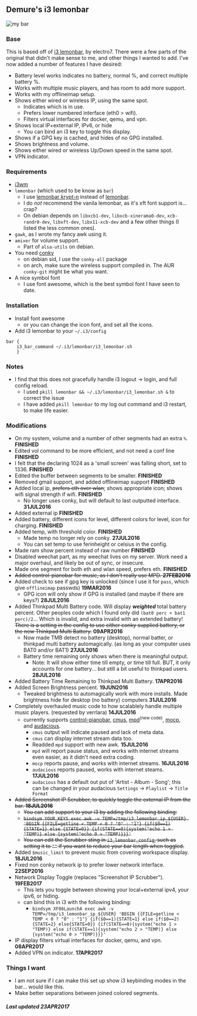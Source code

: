 ## Demure's i3 lemonbar ##

![my bar][pic0]

### Base ###
This is based off of [i3 lemonbar], by electro7.
There were a few parts of the original that didn't make sense to me, and other things I wanted to add.
I've now added a number of features I have desired:

* Battery level works indicates no battery, normal %, and correct multiple battery %.
* Works with multiple music players, and has room to add more support.
* Works with my offlineimap setup.
* Shows either wired or wireless IP, using the same spot.
  * Indicates which is in use.
  * Prefers lower numbered interface (eth0 > wifi).
  * Filters virtual interfaces for docker, qemu, and vpn.
* Shows local IP+external IP, IPv6, or hide
  * You can bind an i3 key to toggle this display.
* Shows if a GPG key is cached, and hides of no GPG installed.
* Shows brightness and volume.
* Shows either wired or wireless Up/Down speed in the same spot.
* VPN indicator.


### Requirements ###
* [i3wm]
* `lemonbar` (which used to be know as `bar`)
  * I use [lemonbar krypt-n] instead of [lemonbar].
   * I do *not* recommend the vanila lemonbar, as it's xft font support is... crap?
   * On debian depends on `libxcb1-dev`, `libxcb-xinerama0-dev`, `xcb-randr0-dev`, `libxft-dev`, `libx11-xcb-dev` and a few other things (I listed the less common ones).
* `gawk`, as I wrote my fancy awk using it.
* `amixer` for volume support.
  * Part of `alsa-utils` on debian.
* You need [conky]
  * on debian sid, I use the `conky-all` package
  * on arch, make sure the wireless support compiled in. The AUR `conky-git` might be what you want.
* A nice symbol font
  * I use font awesome, which is the best symbol font I have seen to date.


### Installation ###
* Install font awesome
  * or you can change the icon font, and set all the icons.
* Add i3 lemonbar to your `~/.i3/config`

```
bar {
    i3_bar_command ~/.i3/lemonbar/i3_lemonbar.sh
    }
```


### **Notes** ###
* I find that this does not gracefully handle i3 logout -> login, and full config reload.
  * I used `pkill lemonbar && ~/.i3/lemonbar/i3_lemonbar.sh &` to correct the issue
  * I have added `pkill lemonbar` to my log out command and i3 restart, to make life easier.


### **Modifications** ###
* On my system, volume and a number of other segments had an extra `%`. **FINISHED**
* Edited vol command to be more efficient, and not need a conf line **FINISHED**
* I felt that the declaring 1024 as a 'small screen' was falling short, set to 1336. **FINISHED**
* Edited the buffer between segments to be smaller. **FINISHED**
* Removed gmail support, and added offlineimap support **FINISHED**
* Added local ip, <strike>prefers eth over wlan</strike>; shows appropriate icon; shows wifi signal strength if wifi. **FINISHED**
  * No longer uses conky, but will default to last outputted interface. **31JUL2016**
* Added external ip **FINISHED**
* Added battery, different icons for level, different colors for level, icon for charging. **FINISHED**
* Added temp, with threshold color. **FINISHED**
  * Made temp no longer rely on conky. **27JUL2016**
  * You can set temp to use ferinheight or celsius in the config.
* Made ram show percent instead of raw number **FINISHED**
* Disabled weechat part, as my weechat lives on my server. Work need a major overhaul, and likely be out of sync, or insecure.
* Made one segment for both eth and wlan speed, prefers eth. **FINISHED**
* <strike>Added control-pianobar for music, as I don't really use MPD. **27FEB2016**</strike>
* Added check to see if gpg key is unlocked (since I use it for `pass`, which give `offlineimap` passwds) **19MAR2016**
  * GPG icon will only show if GPG is installed (and maybe if there are keys?) **28JUL2016**
* Added Thinkpad Multi Battery code. Will display ***weighted*** total battery percent. Other peoples code which I found only did `(bat0 perc + bat1 perc)/2`... Which is invalid, and extra invalid with an extended battery! <strike>There is a setting in the config to use either conky supplied battery, or the new Thinkpad Multi Battery.</strike> **09APR2016**
  * Now made TMB detect no battery (desktop), normal batter, or thinkpad multi battery automagically. (as long as your computer uses BAT0 and/or BAT1) **27JUL2016**
  * Battery time remaining only shows when there is meaningful output.
    * Note: It will show either time till empty, or time till full. BUT, it only accounts for one battery... but still a bit useful to thinkpad users. **28JUL2016**
* Added Battery Time Remaining to Thinkpad Multi Battery. **17APR2016**
* Added Screen Brightness percent. **19JUN2016**
  * Tweaked brightness to automagically work with more installs. Made brightness hide for desktop (no battery) computers **31JUL2016**
* Completely overhauled music code to how scalablely handle multiple music players. (requested by verrlara) **14JUL2016**
  * currently supports [control-pianobar], [cmus], [mpd]<sup>(new code)</sup>, [mocp], and [audacious].
    * `cmus` output will indicate paused and lack of meta data.
    * `cmus` can display internet stream data too.
    * Readded `mpd` support with new awk. **15JUL2016**
    * `mpd` will report pause status, and works with internet streams even easier, as it didn't need extra coding.
    * `mocp` reports pause, and works with internet streams. **16JUL2016**
    * `audacious` reports paused, works with internet steams. **17JUL2016**
    * `audacious` has a default out put of 'Artist - Album - Song'; this can be changed in your audacious `Settings` -> `Playlist` -> `Title Format`
* <strike>Added Screenshot IP Scrubber, to quickly toggle the external IP from the bar. **18JUL2016**
  * You can add support to your i3 by adding the following binding:
  * `bindsym YOUR_KEYS exec awk -v TEMP=/tmp/i3_lemonbar_ip_${USER} 'BEGIN {{FILE=getline < TEMP < 0 ? "0" : "1"} {if($0==1){STATE=1} else {STATE=0}} {if(STATE==0){system("echo 1 > "TEMP)} else {system("echo 0 > "TEMP)}}}'`
  * You can edit the Scrubber sting in `i3_lemonbar_config`, such as setting it to `""` if you want to reduce your bar length when toggled.</strike>
* Added `$music_limit` to prevent music from covering workspace display. **18JUL2016**
* Fixed non conky network ip to prefer lower network interface. **22SEP2016**
* Network Display Toggle (replaces "Screenshot IP Scrubber"). **19FEB2017**
  * This lets you toggle between showing your local+external ipv4, your ipv6, or hiding.
  * can bind this in i3 with the following binding:
    * `bindsym XF86LaunchA exec awk -v TEMP=/tmp/i3_lemonbar_ip_${USER} 'BEGIN {{FILE=getline < TEMP < 0 ? "0" : "1"} {if($0==1){STATE=1} else if($0==2){STATE=2} else{STATE=0}} {if(STATE==0){system("echo 1 > "TEMP)} else if(STATE==1){system("echo 2 > "TEMP)} else {system("echo 0 > "TEMP)}}}'`
* IP display filters virtual interfaces for docker, qemu, and vpn. **08APR2017**
* Added VPN on indicator. **17APR2017**


### **Things I want** ###
* I am not sure if I can make this set up show i3 keybinding modes in the bar... would like this.
* Make better separations between joined colored segments.


##### **Last updated 23APR2017** #####

[i3 lemonbar]: https://github.com/electro7/dotfiles/tree/master/.i3/lemonbar
[lemonbar krypt-n]: https://github.com/krypt-n/bar
[lemonbar]: https://github.com/LemonBoy/bar
[i3wm]: https://i3wm.org
[conky]: https://github.com/brndnmtthws/conky
[pic]: https://notabug.org/demure/dotfiles/src/master/i3/lemonbar/demure_i3_lemonbar_mod.png
[pic0]: https://notabug.org/demure/dotfiles/raw/master/i3/lemonbar/demure_i3_lemonbar_mod.png
[control-pianobar]: https://malabarba.github.io/control-pianobar/
[cmus]: https://cmus.github.io/
[mpd]: https://www.musicpd.org/
[mocp]: https://moc.daper.net/
[audacious]: http://audacious-media-player.org/
